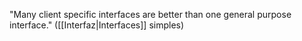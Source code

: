 "Many client specific interfaces are better than one general purpose interface." ([[Interfaz|Interfaces]] simples)
